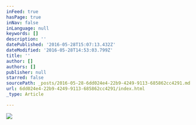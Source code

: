 ```yaml
---
inFeed: true
hasPage: true
inNav: false
inLanguage: null
keywords: []
description: ''
datePublished: '2016-05-28T15:07:13.432Z'
dateModified: '2016-05-28T14:53:03.799Z'
title: ''
author: []
authors: []
publisher: null
starred: false
sourcePath: _posts/2016-05-28-6dd024e4-22b9-4249-9113-685862cc4291.md
url: 6dd024e4-22b9-4249-9113-685862cc4291/index.html
_type: Article

---
```

![](https://the-grid-user-content.s3-us-west-2.amazonaws.com/b73d17e7-3ee1-4ad9-baaa-b4881d6458b4.jpg)